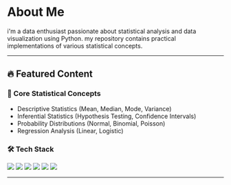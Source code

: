 # About Me  
i'm a data enthusiast passionate about statistical analysis and data visualization using Python. my repository contains practical implementations of various statistical concepts.

---

## 🔥 Featured Content  

### 📌 Core Statistical Concepts  
- Descriptive Statistics (Mean, Median, Mode, Variance)  
- Inferential Statistics (Hypothesis Testing, Confidence Intervals)  
- Probability Distributions (Normal, Binomial, Poisson)  
- Regression Analysis (Linear, Logistic)  

### 🛠️ Tech Stack  
<p align="left">
  <img src="https://img.shields.io/badge/Python-3776AB?style=for-the-badge&logo=python&logoColor=white">
  <img src="https://img.shields.io/badge/Jupyter-F37626?style=for-the-badge&logo=Jupyter&logoColor=white">
  <img src="https://img.shields.io/badge/pandas-150458?style=for-the-badge&logo=pandas&logoColor=white">
  <img src="https://img.shields.io/badge/numpy-013243?style=for-the-badge&logo=numpy&logoColor=white">
  <img src="https://img.shields.io/badge/scipy-8CAAE6?style=for-the-badge&logo=scipy&logoColor=white">
  <img src="https://img.shields.io/badge/TensorFlow-0CBAE6?style=for-the-badge&logo=TensorFlow&logoColor=white">
</p>

---
